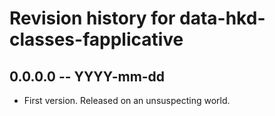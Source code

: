 # Revision history for data-hkd-classes-fapplicative

## 0.0.0.0 -- YYYY-mm-dd

* First version. Released on an unsuspecting world.
